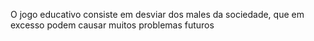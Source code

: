 O jogo educativo consiste em desviar dos males da sociedade, que em excesso podem causar muitos problemas futuros
